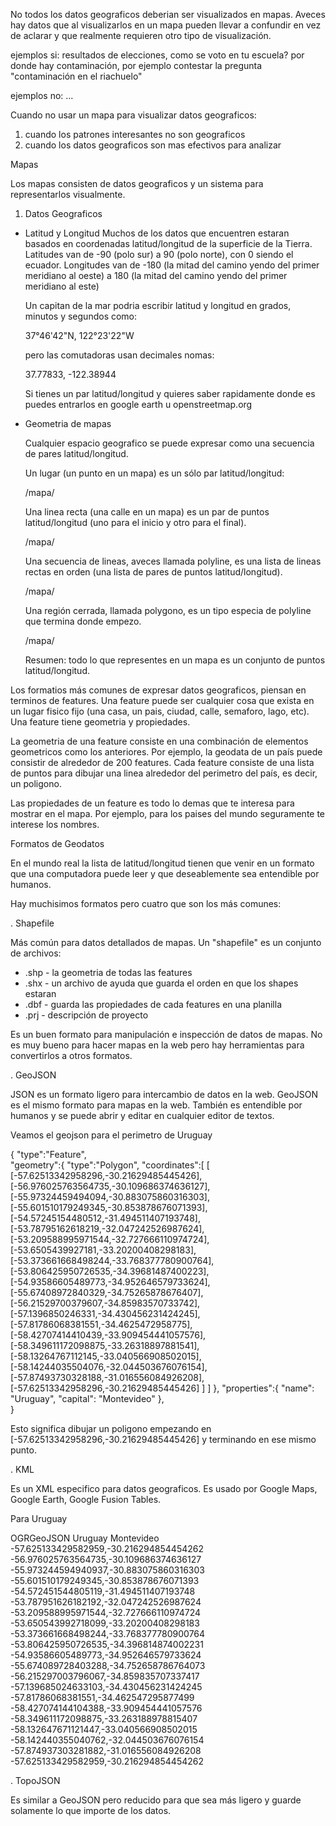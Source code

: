 No todos los datos geograficos deberian ser visualizados en mapas. Aveces hay datos que al visualizarlos en un mapa pueden llevar a confundir en vez de aclarar y que realmente requieren otro tipo de visualización.

ejemplos si:
  resultados de elecciones, como se voto en tu escuela?
  por donde hay contaminación, por ejemplo contestar la pregunta "contaminación en el riachuelo"

ejemplos no:
  ...

Cuando no usar un mapa para visualizar datos geograficos:

1. cuando los patrones interesantes no son geograficos
2. cuando los datos geograficos son mas efectivos para analizar


Mapas

Los mapas consisten de datos geograficos y un sistema para representarlos visualmente.

1. Datos Geograficos

- Latitud y Longitud
  Muchos de los datos que encuentren estaran basados en coordenadas latitud/longitud de la superficie de la Tierra.
  Latitudes van de -90 (polo sur) a 90 (polo norte), con 0 siendo el ecuador.
  Longitudes van de -180 (la mitad del camino yendo del primer meridiano al oeste) a 180 (la mitad del camino yendo del primer meridiano al este)

  Un capitan de la mar podria escribir latitud y longitud en grados, minutos y segundos como:

  37°46'42"N, 122°23'22"W

  pero las comutadoras usan decimales nomas:

  37.77833, -122.38944

  Si tienes un par latitud/longitud y quieres saber rapidamente donde es puedes entrarlos en google earth u openstreetmap.org

- Geometria de mapas

  Cualquier espacio geografico se puede expresar como una secuencia de pares latitud/longitud.

  Un lugar (un punto en un mapa) es un sólo par latitud/longitud:

  /mapa/

  Una linea recta (una calle en un mapa) es un par de puntos latitud/longitud (uno para el inicio y otro para el final).

  /mapa/

  Una secuencia de lineas, aveces llamada polyline, es una lista de lineas rectas en orden (una lista de pares de puntos latitud/longitud).

  /mapa/

  Una región cerrada, llamada polygono, es un tipo especia de polyline que termina donde empezo.

  /mapa/


  Resumen: todo lo que representes en un mapa es un conjunto de puntos latitud/longitud.


Los formatios más comunes de expresar datos geograficos, piensan en terminos de features. Una feature puede ser cualquier cosa que exista en un lugar fisico fijo (una casa, un pais, ciudad, calle, semaforo, lago, etc). Una feature tiene geometria y propiedades.

La geometria de una feature consiste en una combinación de elementos geometricos como los anteriores. Por ejemplo, la geodata de un país puede consistir de alrededor de 200 features. Cada feature consiste de una lista de puntos para dibujar una linea alrededor del perimetro del país, es decir, un poligono.

Las propiedades de un feature es todo lo demas que te interesa para mostrar en el mapa. Por ejemplo, para los paises del mundo seguramente te interese los nombres.

Formatos de Geodatos

En el mundo real la lista de latitud/longitud tienen que venir en un formato que una computadora puede leer y que deseablemente sea entendible por humanos.

Hay muchisimos formatos pero cuatro que son los más comunes:

. Shapefile

Más común para datos detallados de mapas. Un "shapefile" es un conjunto de archivos:
- .shp - la geometria de todas las features
- .shx - un archivo de ayuda que guarda el orden en que los shapes estaran
- .dbf - guarda las propiedades de cada features en una planilla
- .prj - descripción de proyecto

Es un buen formato para manipulación e inspección de datos de mapas. No es muy bueno para hacer mapas en la web pero hay herramientas para convertirlos a otros formatos.

. GeoJSON

JSON es un formato ligero para intercambio de datos en la web. GeoJSON es el mismo formato para mapas en la web. También es entendible por humanos y se puede abrir y editar en cualquier editor de textos.

Veamos el geojson para el perimetro de Uruguay

{
  "type":"Feature",  
  "geometry":{
    "type":"Polygon",
    "coordinates":[
      [
        [-57.62513342958296,-30.21629485445426],
        [-56.976025763564735,-30.109686374636127],
        [-55.97324459494094,-30.883075860316303],
        [-55.601510179249345,-30.853878676071393],
        [-54.57245154480512,-31.494511407193748],
        [-53.78795162618219,-32.047242526987624],
        [-53.209588995971544,-32.727666110974724],
        [-53.6505439927181,-33.20200408298183],
        [-53.373661668498244,-33.768377780900764],
        [-53.806425950726535,-34.39681487400223],
        [-54.93586605489773,-34.952646579733624],
        [-55.67408972840329,-34.75265878676407],
        [-56.21529700379607,-34.85983570733742],
        [-57.1396850246331,-34.430456231424245],
        [-57.81786068381551,-34.4625472958775],
        [-58.42707414410439,-33.909454441057576],
        [-58.349611172098875,-33.26318897881541],
        [-58.13264767112145,-33.040566908502015],
        [-58.14244035504076,-32.044503676076154],
        [-57.87493730328188,-31.016556084926208],
        [-57.62513342958296,-30.21629485445426]
      ]
    ]
  },
  "properties":{
    "name": "Uruguay",
    "capital": "Montevideo"
  },  
}

Esto significa dibujar un poligono empezando en [-57.62513342958296,-30.21629485445426] y terminando en ese mismo punto.


. KML

Es un XML especifico para datos geograficos. Es usado por Google Maps, Google Earth, Google Fusion Tables.


Para Uruguay

<?xml version="1.0" encoding="utf-8" ?>
<kml xmlns="http://www.opengis.net/kml/2.2">
<Document><Folder><name>OGRGeoJSON</name>
  <Placemark>
  <name>Uruguay</name>
  <Style><LineStyle><color>ff0000ff</color></LineStyle><PolyStyle><fill>0</fill></PolyStyle></Style>
  <ExtendedData><SchemaData schemaUrl="#OGRGeoJSON">
    <SimpleData name="capital">Montevideo</SimpleData>
  </SchemaData></ExtendedData>
      <Polygon><outerBoundaryIs><LinearRing><coordinates>-57.625133429582959,-30.216294854454262 -56.976025763564735,-30.109686374636127 -55.973244594940937,-30.883075860316303 -55.601510179249345,-30.853878676071393 -54.572451544805119,-31.494511407193748 -53.787951626182192,-32.047242526987624 -53.209588995971544,-32.727666110974724 -53.650543992718099,-33.20200408298183 -53.373661668498244,-33.768377780900764 -53.806425950726535,-34.396814874002231 -54.93586605489773,-34.952646579733624 -55.674089728403288,-34.752658786764073 -56.215297003796067,-34.859835707337417 -57.139685024633103,-34.430456231424245 -57.81786068381551,-34.462547295877499 -58.427074144104388,-33.909454441057576 -58.349611172098875,-33.263188978815407 -58.132647671121447,-33.040566908502015 -58.142440355040762,-32.044503676076154 -57.874937303281882,-31.016556084926208 -57.625133429582959,-30.216294854454262</coordinates></LinearRing></outerBoundaryIs></Polygon>
  </Placemark>
</Folder>
<Schema name="OGRGeoJSON" id="OGRGeoJSON">
  <SimpleField name="capital" type="string"></SimpleField>
</Schema>
</Document></kml>

. TopoJSON

Es similar a GeoJSON pero reducido para que sea más ligero y guarde solamente lo que importe de los datos. 
